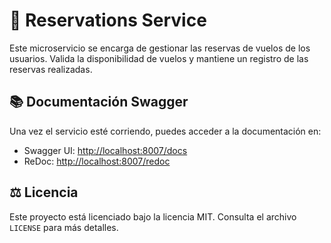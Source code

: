 # 📆 Reservations Service

Este microservicio se encarga de gestionar las reservas de vuelos de los usuarios. Valida la disponibilidad de vuelos y mantiene un registro de las reservas realizadas.

## 📚 Documentación Swagger

Una vez el servicio esté corriendo, puedes acceder a la documentación en:

- Swagger UI: [http://localhost:8007/docs](http://localhost:8007/docs)
- ReDoc: [http://localhost:8007/redoc](http://localhost:8007/redoc)

## ⚖️ Licencia

Este proyecto está licenciado bajo la licencia MIT. Consulta el archivo `LICENSE` para más detalles.
